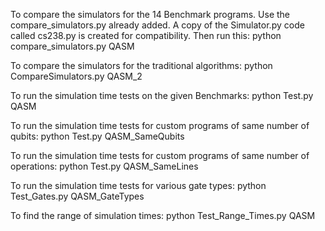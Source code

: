 To compare the simulators for the 14 Benchmark programs. Use the compare\_simulators.py already added. A copy of the Simulator.py code called cs238.py is created for compatibility. Then run this:
    python compare_simulators.py QASM
            
To compare the simulators for the traditional algorithms:
    python CompareSimulators.py QASM_2

        
To run the simulation time tests on the given Benchmarks:
    python Test.py QASM
        
To run the simulation time tests for custom programs of same number of qubits:
    python Test.py QASM_SameQubits
        
To run the simulation time tests for custom programs of same number of operations:
    python Test.py QASM_SameLines
        
To run the simulation time tests for various gate types:
    python Test_Gates.py QASM_GateTypes
        
To find the range of simulation times:
    python Test_Range_Times.py QASM
